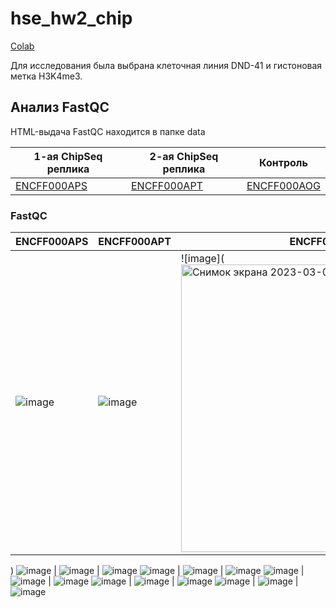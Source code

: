 # hse_hw2_chip
[Colab](https://colab.research.google.com/drive/1zJRPWhZv4qmHV8LuMa1raS6g6rvHT97M?usp=sharing)

Для исследования была выбрана клеточная линия DND-41 и гистоновая метка H3K4me3.

## Анализ FastQC

HTML-выдача FastQC находится в папке data

1-ая ChipSeq реплика | 2-ая ChipSeq реплика | Контроль
--- | --- | ---
[ENCFF000APS](https://github.com/Vladm0z/hse_hw2_chip/blob/main/data/ENCFF052DPD_fastqc.html) | [ENCFF000APT](https://github.com/Vladm0z/hse_hw2_chip/blob/main/data/ENCFF612KDN_fastqc.html) | [ENCFF000AOG](https://github.com/Vladm0z/hse_hw2_chip/blob/main/data/ENCFF726ZWD_fastqc.html)

### FastQC
ENCFF000APS | ENCFF000APT | ENCFF000AOG
--- | --- | ---
![image](https://github.com/avakhunova/hse_hw2_chip/blob/main/data/Снимок%20экрана%202023-03-01%20в%2016.28.18.png) | ![image](https://github.com/avakhunova/hse_hw2_chip/blob/main/data/Снимок%20экрана%202023-03-01%20в%2016.26.33.png) | ![image](<img width="460" alt="Снимок экрана 2023-03-01 в 16 28 18" src="https://user-images.githubusercontent.com/114533402/222175595-e950929e-5445-4d6e-a0df-7f04f946d64a.png">
)
![image](https://github.com/Vladm0z/hse_hw2_chip/raw/main/data/Pbsq_ENCFF052DPD.png) | ![image](https://github.com/Vladm0z/hse_hw2_chip/raw/main/data/Pbsq_ENCFF726ZWD.png) | ![image](https://github.com/Vladm0z/hse_hw2_chip/raw/main/data/Pbsq_ENCFF612KDN.png)
![image](https://github.com/Vladm0z/hse_hw2_chip/raw/main/data/Psqs_ENCFF052DPD.png) | ![image](https://github.com/Vladm0z/hse_hw2_chip/raw/main/data/Psqs_ENCFF726ZWD.png) | ![image](https://github.com/Vladm0z/hse_hw2_chip/raw/main/data/Psqs_ENCFF612KDN.png)
![image](https://github.com/Vladm0z/hse_hw2_chip/raw/main/data/Pbsc_ENCFF052DPD.png) | ![image](https://github.com/Vladm0z/hse_hw2_chip/raw/main/data/Pbsc_ENCFF726ZWD.png) | ![image](https://github.com/Vladm0z/hse_hw2_chip/raw/main/data/Pbsc_ENCFF612KDN.png)
![image](https://github.com/Vladm0z/hse_hw2_chip/raw/main/data/PsGCc_ENCFF052DPD.png) | ![image](https://github.com/Vladm0z/hse_hw2_chip/raw/main/data/PsGCc_ENCFF726ZWD.png) | ![image](https://github.com/Vladm0z/hse_hw2_chip/raw/main/data/PsGCc_ENCFF612KDN.png)
![image](https://github.com/Vladm0z/hse_hw2_chip/raw/main/data/PbNc_ENCFF052DPD.png) | ![image](https://github.com/Vladm0z/hse_hw2_chip/raw/main/data/PbNc_ENCFF726ZWD.png) | ![image](https://github.com/Vladm0z/hse_hw2_chip/raw/main/data/PbNc_ENCFF612KDN.png)
